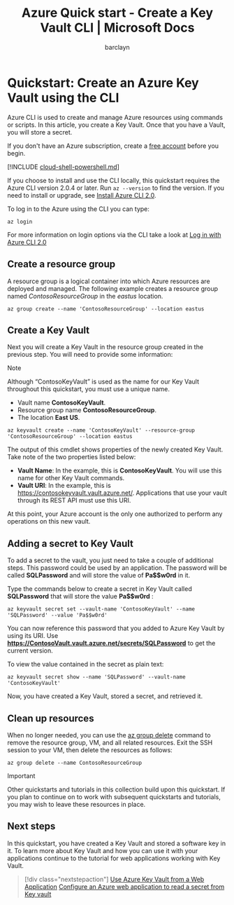 ﻿---
title: Azure Quick start - Create a Key Vault CLI | Microsoft Docs
description: Quick start showing how to create an Azure Key Vault using the CLI
services: key-vault
author: barclayn
manager: mbaldwin
tags: azure-resource-manager

ms.assetid: 
ms.service: key-vault
ms.workload: identity
ms.tgt_pltfrm: na
ms.devlang: na
ms.topic: quickstart
ms.custom: mvc
ms.date: 04/12/2017
ms.author: barclayn

---
# Quickstart: Create an Azure Key Vault using the CLI

Azure CLI is used to create and manage Azure resources using commands or scripts. In this article, you create a Key Vault. Once that you have a Vault, you will store a secret.

If you don't have an Azure subscription, create a [free account](https://azure.microsoft.com/free/?WT.mc_id=A261C142F) before you begin.

[!INCLUDE [cloud-shell-powershell.md](../../includes/cloud-shell-try-it.md)]

If you choose to install and use the CLI locally, this quickstart requires the Azure CLI version 2.0.4 or later. Run `az --version` to find the version. If you need to install or upgrade, see [Install Azure CLI 2.0]( /cli/azure/install-azure-cli).

To log in to the Azure using the CLI you can type:

```azurecli-interactive
az login
```

For more information on login options via the CLI take a look at [Log in with Azure CLI 2.0](https://docs.microsoft.com/cli/azure/authenticate-azure-cli?view=azure-cli-latest)

## Create a resource group

A resource group is a logical container into which Azure resources are deployed and managed. The following example creates a resource group named *ContosoResourceGroup* in the *eastus* location.

```azurecli-interactive
az group create --name 'ContosoResourceGroup' --location eastus
```

## Create a Key Vault

Next you will create a Key Vault in the resource group created in the previous step. You will need to provide some information:

>[!NOTE]
> Although “ContosoKeyVault” is used as the name for our Key Vault throughout this quickstart, you must use a unique name.

- Vault name **ContosoKeyVault**.
- Resource group name **ContosoResourceGroup**.
- The location **East US**.

```azurecli-interactive 
az keyvault create --name 'ContosoKeyVault' --resource-group 'ContosoResourceGroup' --location eastus
```

The output of this cmdlet shows properties of the newly created Key Vault. Take note of the two properties listed below:

- **Vault Name**: In the example, this is **ContosoKeyVault**. You will use this name for other Key Vault commands.
- **Vault URI**: In the example, this is https://contosokeyvault.vault.azure.net/. Applications that use your vault through its REST API must use this URI.

At this point, your Azure account is the only one authorized to perform any operations on this new vault.

## Adding a secret to Key Vault

To add a secret to the vault, you just need to take a couple of additional steps. This password could be used by an application. The password will be called **SQLPassword** and will store the value of **Pa$$w0rd** in it.

Type the commands below to create a secret in Key Vault called **SQLPassword** that will store the value **Pa$$w0rd** :

```azurecli-interactive 
az keyvault secret set --vault-name 'ContosoKeyVault' --name 'SQLPassword' --value 'Pa$$w0rd'
```

You can now reference this password that you added to Azure Key Vault by using its URI. Use **https://ContosoVault.vault.azure.net/secrets/SQLPassword** to get the current version. 

To view the value contained in the secret as plain text:

```azurecli-interactive
az keyvault secret show --name 'SQLPassword' --vault-name 'ContosoKeyVault'
```

Now, you have created a Key Vault, stored a secret, and retrieved it.

## Clean up resources

When no longer needed, you can use the [az group delete](/cli/azure/group#delete) command to remove the resource group, VM, and all related resources. Exit the SSH session to your VM, then delete the resources as follows:

```azurecli-interactive
az group delete --name ContosoResourceGroup
```
>[!IMPORTANT]
> Other quickstarts and tutorials in this collection build upon this quickstart. If you plan to continue on to work with subsequent quickstarts and tutorials, you may wish to leave these resources in place.

## Next steps

In this quickstart, you have created a Key Vault and stored a software key in it. To learn more about Key Vault and how you can use it with your applications continue to the tutorial for web applications working with Key Vault.

> [!div class="nextstepaction"]
> [Use Azure Key Vault from a Web Application](key-vault-use-from-web-application.md)
> [Configure an Azure web application to read a secret from Key vault](tutorial-web-application-keyvault.md)
